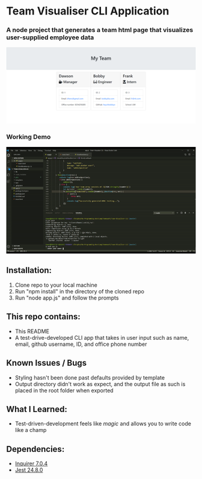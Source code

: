 # Team Visualiser CLI Application

### A node project that generates a team html page that visualizes user-supplied employee data
![TeamVisualized](/pics/MyTeam.PNG)

### Working Demo
![TeamGif](/pics/ezgif-7-dc4169f14106.gif)

## Installation:
1. Clone repo to your local machine
2. Run "npm install" in the directory of the cloned repo
3. Run "node app.js" and follow the prompts

## This repo contains:
* This README
* A test-drive-developed CLI app that takes in user input such as name, email, github username, ID, and office phone number

## Known Issues / Bugs
* Styling hasn't been done past defaults provided by template
* Output directory didn't work as expect, and the output file as such is placed in the root folder when exported

## What I Learned:
* Test-driven-development feels like *magic* and allows you to write code like a champ

## Dependencies:
* [Inquirer 7.0.4](https://www.npmjs.com/package/inquirer)
* [Jest 24.8.0](https://www.npmjs.com/package/inquirer)


